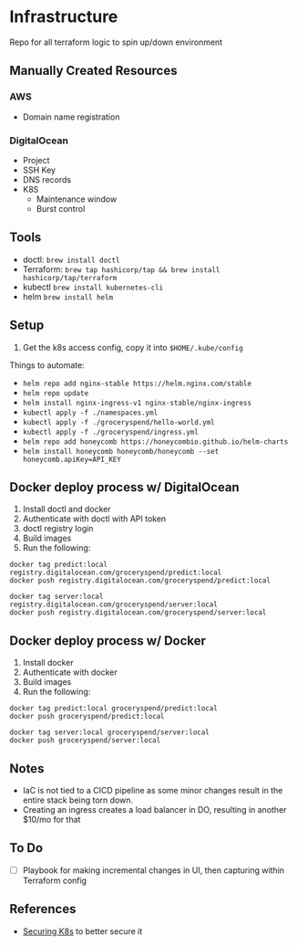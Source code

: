 Infrastructure
===

Repo for all terraform logic to spin up/down environment

Manually Created Resources
---

### AWS
* Domain name registration

### DigitalOcean
* Project
* SSH Key
* DNS records
* K8S
  * Maintenance window
  * Burst control

Tools
---
- doctl: `brew install doctl`
- Terraform: `brew tap hashicorp/tap && brew install hashicorp/tap/terraform`
- kubectl `brew install kubernetes-cli`
- helm `brew install helm`


Setup
---
1. Get the k8s access config, copy it into `$HOME/.kube/config`


Things to automate:
* `helm repo add nginx-stable https://helm.nginx.com/stable`
* `helm repo update`
* `helm install nginx-ingress-v1 nginx-stable/nginx-ingress`
* `kubectl apply -f ./namespaces.yml`
* `kubectl apply -f ./groceryspend/hello-world.yml`
* `kubectl apply -f ./groceryspend/ingress.yml`
* `helm repo add honeycomb https://honeycombio.github.io/helm-charts`
* `helm install honeycomb honeycomb/honeycomb --set honeycomb.apiKey=API_KEY`

Docker deploy process w/ DigitalOcean
---
1. Install doctl and docker
2. Authenticate with doctl with API token
3. doctl registry login
4. Build images
5. Run the following:

```
docker tag predict:local registry.digitalocean.com/groceryspend/predict:local
docker push registry.digitalocean.com/groceryspend/predict:local

docker tag server:local registry.digitalocean.com/groceryspend/server:local
docker push registry.digitalocean.com/groceryspend/server:local
```

Docker deploy process w/ Docker
---
1. Install docker
2. Authenticate with docker
4. Build images
5. Run the following:

```
docker tag predict:local groceryspend/predict:local
docker push groceryspend/predict:local

docker tag server:local groceryspend/server:local
docker push groceryspend/server:local
```

Notes
---
* IaC is not tied to a CICD pipeline as some minor changes result in the entire stack being torn down.
* Creating an ingress creates a load balancer in DO, resulting in another $10/mo for that

To Do
---
- [ ] Playbook for making incremental changes in UI, then capturing within Terraform config

References
---
- [Securing K8s](https://www.digitalocean.com/community/tutorials/recommended-steps-to-secure-a-digitalocean-kubernetes-cluster) to better secure it
